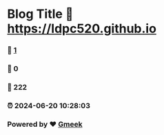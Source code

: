 # Blog Title :link: https://ldpc520.github.io 
### :page_facing_up: [1](https://ldpc520.github.io/tag.html) 
### :speech_balloon: 0 
### :hibiscus: 222 
### :alarm_clock: 2024-06-20 10:28:03 
### Powered by :heart: [Gmeek](https://github.com/Meekdai/Gmeek)
